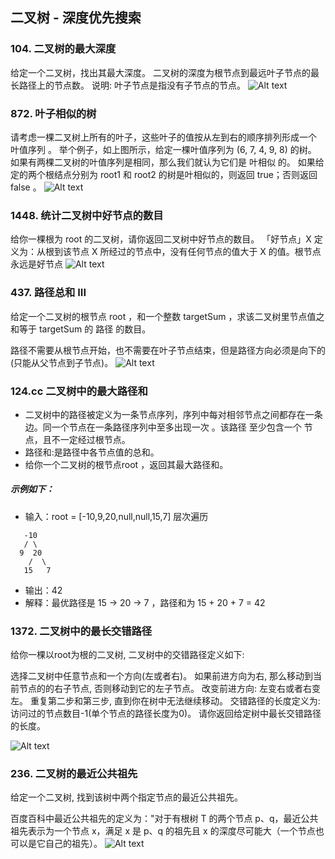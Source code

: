 ## 二叉树 - 深度优先搜索

### 104. 二叉树的最大深度
给定一个二叉树，找出其最大深度。
二叉树的深度为根节点到最远叶子节点的最长路径上的节点数。
说明: 叶子节点是指没有子节点的节点。
![Alt text](../10binaryDFS/image.png)

### 872. 叶子相似的树
请考虑一棵二叉树上所有的叶子，这些叶子的值按从左到右的顺序排列形成一个 叶值序列 。
举个例子，如上图所示，给定一棵叶值序列为 (6, 7, 4, 9, 8) 的树。
如果有两棵二叉树的叶值序列是相同，那么我们就认为它们是 叶相似 的。
如果给定的两个根结点分别为 root1 和 root2 的树是叶相似的，则返回 true；否则返回 false 。
![Alt text](../pic/10binaryDFS/image2.png)

### 1448. 统计二叉树中好节点的数目
给你一棵根为 root 的二叉树，请你返回二叉树中好节点的数目。
「好节点」X 定义为：从根到该节点 X 所经过的节点中，没有任何节点的值大于 X 的值。根节点永远是好节点
![Alt text](../pic/10binaryDFS/image3.png)

### 437. 路径总和 III
给定一个二叉树的根节点 root ，和一个整数 targetSum ，求该二叉树里节点值之和等于 targetSum 的 路径 的数目。

路径不需要从根节点开始，也不需要在叶子节点结束，但是路径方向必须是向下的(只能从父节点到子节点)。
![Alt text](../pic/10binaryDFS/image4.png)

### 124.cc 二叉树中的最大路径和
- 二叉树中的路径被定义为一条节点序列，序列中每对相邻节点之间都存在一条边。同一个节点在一条路径序列中至多出现一次 。该路径 至少包含一个 节点，且不一定经过根节点。
- 路径和:是路径中各节点值的总和。
- 给你一个二叉树的根节点root ，返回其最大路径和。

##### 示例如下：
- 输入：root = [-10,9,20,null,null,15,7] 层次遍历
```
   -10
   / \
  9  20
    /  \
   15   7
```
- 输出：42
- 解释：最优路径是 15 -> 20 -> 7 ，路径和为 15 + 20 + 7 = 42

### 1372. 二叉树中的最长交错路径

给你一棵以root为根的二叉树, 二叉树中的交错路径定义如下: 

选择二叉树中任意节点和一个方向(左或者右)。
如果前进方向为右, 那么移动到当前节点的的右子节点, 否则移动到它的左子节点。
改变前进方向: 左变右或者右变左。
重复第二步和第三步, 直到你在树中无法继续移动。
交错路径的长度定义为: 访问过的节点数目-1(单个节点的路径长度为0)。
请你返回给定树中最长交错路径的长度。

![Alt text](../pic/10binaryDFS/image5.png)

### 236. 二叉树的最近公共祖先
给定一个二叉树, 找到该树中两个指定节点的最近公共祖先。

百度百科中最近公共祖先的定义为："对于有根树 T 的两个节点 p、q，最近公共祖先表示为一个节点 x，满足 x 是 p、q 的祖先且 x 的深度尽可能大（一个节点也可以是它自己的祖先）。
![Alt text](image6.png)